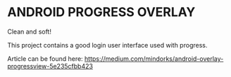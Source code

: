 # ANDROID PROGRESS OVERLAY

Clean and soft!

This project contains a good login user interface used with progress.

Article can be found here: https://medium.com/mindorks/android-overlay-progressview-5e235cfbb423
